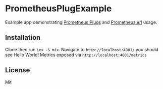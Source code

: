 # PrometheusPlugExample

Example app demonstrating [Prometheus Plugs](https://github.com/deadtrickster/prometheus-plugs) and [Prometheus.erl](https://github.com/deadtrickster/prometheus.erl) usage.

## Installation

Clone then run `iex -S mix`.
Navigate to `http://localhost:4001/` you should see Hello World!
Metrics exposed via `http://localhost:4001/metrics`

## License

Mit
